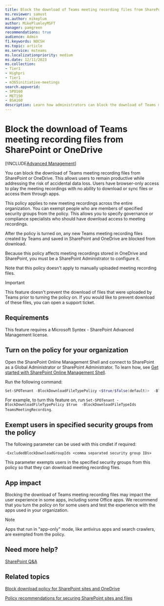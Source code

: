 ```yaml
---
title: Block the download of Teams meeting recording files from SharePoint or OneDrive 
ms.reviewer: samust
ms.author: mikeplum
author: MikePlumleyMSFT
manager: pamgreen
recommendations: true
audience: Admin
f1.keywords: NOCSH
ms.topic: article
ms.service: msteams
ms.localizationpriority: medium
ms.date: 12/11/2023
ms.collection:
- Tier1
- Highpri
- Tier1
- m365initiative-meetings
search.appverid:
- SPO160
- MET150
- BSA160
description: Learn how administrators can block the download of Teams meeting recording files from SharePoint and OneDrive.
---
```


# Block the download of Teams meeting recording files from SharePoint or OneDrive

[!INCLUDE[Advanced Management](includes/advanced-management.md)]

You can block the download of Teams meeting recording files from SharePoint or OneDrive. This allows users to remain productive while addressing the risk of accidental data loss. Users have browser-only access to play the meeting recordings with no ability to download or sync files or access them through apps.

This policy applies to new meeting recordings across the entire organization. You can exempt people who are members of specified security groups from the policy. This allows you to specify governance or compliance specialists who should have download access to meeting recordings.

After the policy is turned on, any new Teams meeting recording files created by Teams and saved in SharePoint and OneDrive are blocked from download.

Because this policy affects meeting recordings stored in OneDrive and SharePoint, you must be a SharePoint Administrator to configure it.

Note that this policy doesn't apply to manually uploaded meeting recording files.  

> [!IMPORTANT]
> This feature doesn't prevent the download of files that were uploaded by Teams prior to turning the policy on. If you would like to prevent download of these files, you can open a support ticket.

## Requirements

This feature requires a Microsoft Syntex - SharePoint Advanced Management license.

## Turn on the policy for your organization

Open the SharePoint Online Management Shell and connect to SharePoint as a Global Administrator or SharePoint Administrator. To learn how, see [Get started with SharePoint Online Management Shell](/powershell/sharepoint/sharepoint-online/connect-sharepoint-online).

Run the following command:

```PowerShell
Set-SPOTenant -BlockDownloadFileTypePolicy <$true/$false(default)>  -BlockDownloadFileTypeIds  TeamsMeetingRecording
```

For example, to turn this feature on, run `Set-SPOTenant -BlockDownloadFileTypePolicy $true  -BlockDownloadFileTypeIds TeamsMeetingRecording`.

## Exempt users in specified security groups from the policy

The following parameter can be used with this cmdlet if required:

`-ExcludedBlockDownloadGroupIds <comma separated security group IDs>`
  
This parameter exempts users in the specified security groups from this policy so that they can download meeting recording files.

## App impact

Blocking the download of Teams meeting recording files may impact the user experience in some apps, including some Office apps. We recommend that you turn the policy on for some users and test the experience with the apps used in your organization.

> [!NOTE]
> Apps that run in "app-only" mode, like antivirus apps and search crawlers, are exempted from the policy.

## Need more help?

[SharePoint Q&A](/answers/topics/office-sharepoint-online.html)

## Related topics

[Block download policy for SharePoint sites and OneDrive](/sharepoint/block-download-from-sites)

[Policy recommendations for securing SharePoint sites and files](/microsoft-365/enterprise/sharepoint-file-access-policies)
